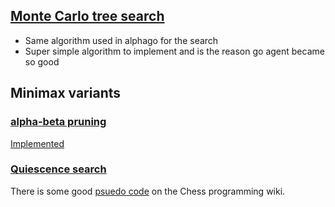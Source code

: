 ## [Monte Carlo tree search](https://en.wikipedia.org/wiki/Monte_Carlo_tree_search)
- Same algorithm used in alphago for the search
- Super simple algorithm to implement and is the reason go agent became so good


## Minimax variants


### [alpha-beta pruning](https://github.com/2xic-archive/Minimax-with-pruning)
[Implemented](https://github.com/2xic-archive/Minimax-with-pruning)

### [Quiescence search](https://en.wikipedia.org/wiki/Quiescence_search)
There is some good [psuedo code](https://www.chessprogramming.org/Quiescence_Search#Pseudo_Code) on the Chess programming wiki.

